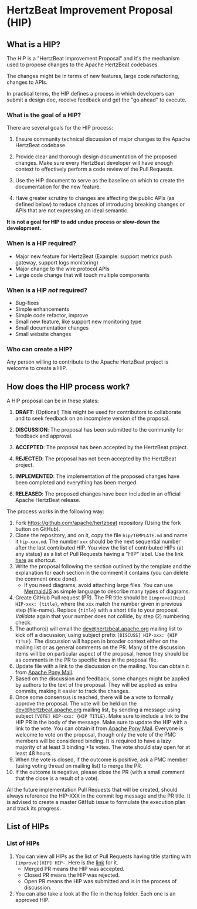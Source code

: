 # HertzBeat Improvement Proposal (HIP)

## What is a HIP?

The HIP is a "HertzBeat Improvement Proposal" and it's the mechanism used to propose changes to the Apache HertzBeat codebases.

The changes might be in terms of new features, large code refactoring, changes to APIs.

In practical terms, the HIP defines a process in which developers can submit a design doc, receive feedback and get the "go ahead" to execute.

### What is the goal of a HIP?

There are several goals for the HIP process:

1. Ensure community technical discussion of major changes to the Apache HertzBeat codebase.

2. Provide clear and thorough design documentation of the proposed changes. Make sure every HertzBeat developer will have enough context to effectively perform a code review of the Pull Requests.

3. Use the HIP document to serve as the baseline on which to create the documentation for the new feature.

4. Have greater scrutiny to changes are affecting the public APIs (as defined below) to reduce chances of introducing breaking changes or APIs that are not expressing an ideal semantic.

**It is not a goal for HIP to add undue process or slow-down the development.**

### When is a HIP required?

* Major new feature for HertzBeat (Example: support metrics push gateway, support logs monitoring)
* Major change to the wire protocol APIs
* Large code change that will touch multiple components

### When is a HIP *not* required?

* Bug-fixes
* Simple enhancements 
* Simple code refactor, improve
* Small new feature, like support new monitoring type
* Small documentation changes
* Small website changes

### Who can create a HIP?

Any person willing to contribute to the Apache HertzBeat project is welcome to create a HIP.

## How does the HIP process work?

A HIP proposal can be in these states:
1. **DRAFT**: (Optional) This might be used for contributors to collaborate and to seek feedback on an incomplete version of the proposal.

2. **DISCUSSION**: The proposal has been submitted to the community for feedback and approval.

3. **ACCEPTED**: The proposal has been accepted by the HertzBeat project.

4. **REJECTED**: The proposal has not been accepted by the HertzBeat project.

5. **IMPLEMENTED**: The implementation of the proposed changes have been completed and everything has been merged.

6. **RELEASED**: The proposed changes have been included in an official
   Apache HertzBeat release.


The process works in the following way:

1. Fork https://github.com/apache/hertzbeat repository (Using the fork button on GitHub).
2. Clone the repository, and on it, copy the file `hip/TEMPLATE.md` and name it `hip-xxx.md`. The number `xxx` should be the next sequential number after the last contributed HIP. You view the list of contributed HIPs (at any status) as a list of Pull Requests having a "HIP" label. Use the link [here](https://github.com/apache/hertzbeat/pulls?q=is%3Apr+label%3Ahip+) as shortcut.
3. Write the proposal following the section outlined by the template and the explanation for each section in the comment it contains (you can delete the comment once done).
    * If you need diagrams, avoid attaching large files. You can use [MermaidJS](https://mermaid.js.org/) as simple language to describe many types of diagrams.
4. Create GitHub Pull request (PR). The PR title should be `[improve][hip] HIP-xxx: {title}`, where the `xxx` match the number given in previous step (file-name). Replace `{title}` with a short title to your proposal.
   *Validate* again that your number does not collide, by step (2) numbering check.
5. The author(s) will email the dev@hertzbeat.apache.org mailing list to kick off a discussion, using subject prefix `[DISCUSS] HIP-xxx: {HIP TITLE}`. The discussion will happen in broader context either on the mailing list or as general comments on the PR. Many of the discussion items will be on particular aspect of the proposal, hence they should be as comments in the PR to specific lines in the proposal file.
6. Update file with a link to the discussion on the mailing. You can obtain it from [Apache Pony Mail](https://lists.apache.org/list.html?dev@hertzbeat.apache.org).
7. Based on the discussion and feedback, some changes might be applied by authors to the text of the proposal. They will be applied as extra commits, making it easier to track the changes.
8. Once some consensus is reached, there will be a vote to formally approve the proposal. The vote will be held on the dev@hertzbeat.apache.org mailing list, by
   sending a message using subject `[VOTE] HIP-xxx: {HIP TITLE}`. Make sure to include a link to the HIP PR in the body of the message.
   Make sure to update the HIP with a link to the vote. You can obtain it from [Apache Pony Mail](https://lists.apache.org/list.html?dev@hertzbeat.apache.org).
   Everyone is welcome to vote on the proposal, though only the vote of the PMC members will be considered binding.
   It is required to have a lazy majority of at least 3 binding +1s votes.
   The vote should stay open for at least 48 hours.
9. When the vote is closed, if the outcome is positive, ask a PMC member (using voting thread on mailing list) to merge the PR.
10. If the outcome is negative, please close the PR (with a small comment that the close is a result of a vote).

All the future implementation Pull Requests that will be created, should always reference the HIP-XXX in the commit log message and the PR title.
It is advised to create a master GitHub issue to formulate the execution plan and track its progress.



## List of HIPs

### List of HIPs
1. You can view all HIPs as the list of Pull Requests having title starting with `[improve][HIP] HIP-`. Here is the [link](https://github.com/apache/hertzbeat/pulls?q=is%3Apr+title%3A%22%5BHIP%5D%5Bdesign%5D+hip-%22) for it.
    - Merged PR means the HIP was accepted.
    - Closed PR means the HIP was rejected.
    - Open PR means the HIP was submitted and is in the process of discussion.
2. You can also take a look at the file in the `hip` folder. Each one is an approved HIP.